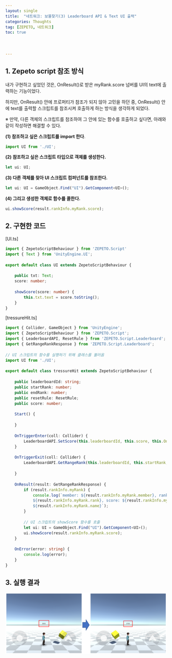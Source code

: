 ```yaml
---
layout: single
title:  "네트워크: 보물찾기(3) Leaderboard API & Text UI 출력"
categories: Thoughts
tag: [ZEPETO, 네트워크]
toc: true 



---
```


## 1. Zepeto script 참조 방식

내가 구현하고 싶었던 것은, OnResult()로 받은 myRank.score 넘버를 UI의 text에 출력하는 기능이었다.

하지만, OnResult() 안에 프로퍼티가 참조가 되지 않아 고민을 하던 중, OnResult() 안에 text를 출력할 스크립트를 참조시켜 호출하게 하는 방식을 생각하게 되었다.

※ 만약, 다른 객체의 스크립트를 참조하여 그 안에 있는 함수를 호출하고 싶다면, 아래와 같이 작성하면 해결할 수 있다.

**(1) 참조하고 싶은 스크립트를 import 한다**.

```typescript
import UI from './UI';
```



**(2) 참조하고 싶은 스크립트 타입으로 객체를 생성한다.**

```typescript
let ui: UI;
```



**(3) 다른 객체를 찾아 UI 스크립트 컴퍼넌트를 참조한다.**

```typescript
let ui: UI = GameObject.Find("UI").GetComponent<UI>();
```



**(4) 그리고 생성한 객체로 함수를 콜한다.**

```typescript
ui.showScore(result.rankInfo.myRank.score);
```





## 2. 구현한 코드

[UI.ts]

```typescript
import { ZepetoScriptBehaviour } from 'ZEPETO.Script'
import { Text } from 'UnityEngine.UI';

export default class UI extends ZepetoScriptBehaviour {

    public txt: Text;
    score: number;

    showScore(score: number) {
        this.txt.text = score.toString();
    }
}
```



[tressureHit.ts]

```typescript
import { Collider, GameObject } from 'UnityEngine';
import { ZepetoScriptBehaviour } from 'ZEPETO.Script';
import { LeaderboardAPI, ResetRule } from 'ZEPETO.Script.Leaderboard';
import { GetRangeRankResponse } from 'ZEPETO.Script.Leaderboard';

// UI 스크립트의 함수를 실행하기 위해 클래스를 불러옴
import UI from './UI';

export default class tressureHit extends ZepetoScriptBehaviour {

    public leaderboardId: string;
    public startRank: number;
    public endRank: number;
    public resetRule: ResetRule;
    public score: number;

    Start() {

    }

    OnTriggerEnter(coll: Collider) {
        LeaderboardAPI.SetScore(this.leaderboardId, this.score, this.OnResult, this.OnError);
    }
    
    OnTriggerExit(coll: Collider) {
        LeaderboardAPI.GetRangeRank(this.leaderboardId, this.startRank, this.endRank, this.resetRule, false, this.OnResult, this.OnError);
        
    }

    OnResult(result: GetRangeRankResponse) {
        if (result.rankInfo.myRank) {
            console.log(`member: ${result.rankInfo.myRank.member}, rank: 
            ${result.rankInfo.myRank.rank}, score: ${result.rankInfo.myRank.score}, name: 
            ${result.rankInfo.myRank.name}`);
        }

        // UI 스크립트의 showScore 함수를 호출
        let ui: UI = GameObject.Find("UI").GetComponent<UI>();
        ui.showScore(result.rankInfo.myRank.score);
    }

    OnError(error: string) {
        console.log(error);
    }
}
```





## 3. 실행 결과

![image-20220804200521729](../assets/img/image-20220804200521729.png)